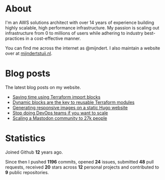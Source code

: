 # About

I'm an AWS solutions architect with over 14 years of experience building highly scalable, high performance infrastructure. My passion is scaling out infrastructure from 0 to millions of users while adhering to industry best-practices in a cost-effective manner.

You can find me across the internet as @mijndert. I also maintain a website over at [mijndertstuij.nl](https://mijndertstuij.nl/).

# Blog posts

The latest blog posts on my website.

<!-- BLOGPOSTS:START -->
- [Saving time using Terraform import blocks](https://mijndertstuij.nl/posts/terraform-import-blocks/)
- [Dynamic blocks are the key to reusable Terraform modules](https://mijndertstuij.nl/posts/terraform-dynamic-blocks-modules/)
- [Generating responsive images on a static Hugo website](https://mijndertstuij.nl/posts/hugo-responsive-images/)
- [Stop doing DevOps teams if you want to scale](https://mijndertstuij.nl/posts/stop-doing-devops-teams/)
- [Scaling a Mastodon community to 27k people](https://mijndertstuij.nl/posts/scaling-mastodon-community/)
<!-- BLOGPOSTS:END -->

# Statistics

Joined Github **12** years ago.

Since then I pushed **1196** commits, opened **24** issues, submitted **48** pull requests, received **20** stars across **12** personal projects and contributed to **9** public repositories.
